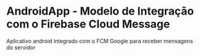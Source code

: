 # AndroidApp - Modelo de Integração com o Firebase Cloud Message 



Aplicativo android integrado com o FCM Google para receber mensagens do servidor  
